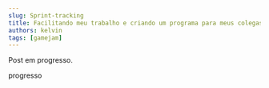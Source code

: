 ```yaml
---
slug: Sprint-tracking
title: Facilitando meu trabalho e criando um programa para meus colegas de trabalho
authors: kelvin
tags: [gamejam]
---
```

Post em progresso.

<!-- truncate -->

progresso